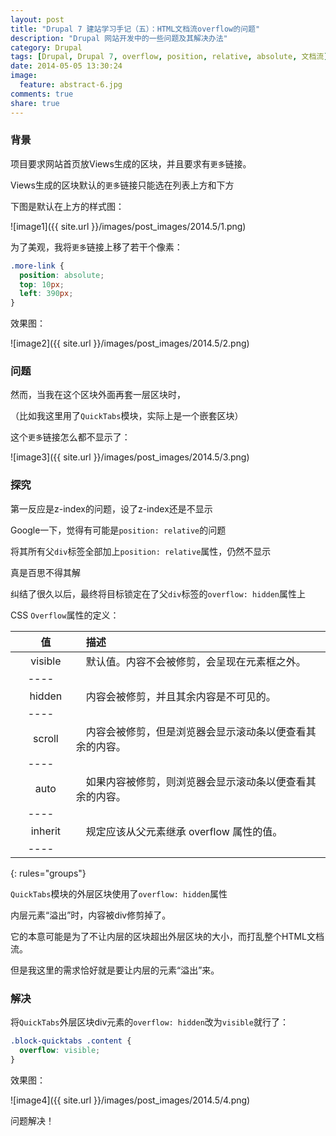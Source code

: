 ```yaml
---
layout: post
title: "Drupal 7 建站学习手记（五）：HTML文档流overflow的问题"
description: "Drupal 网站开发中的一些问题及其解决办法"
category: Drupal
tags: [Drupal, Drupal 7, overflow, position, relative, absolute, 文档流]
date: 2014-05-05 13:30:24
image:
  feature: abstract-6.jpg
comments: true
share: true
---
```


### 背景

项目要求网站首页放Views生成的区块，并且要求有`更多`链接。

Views生成的区块默认的`更多`链接只能选在列表上方和下方

下图是默认在上方的样式图：

![image1]({{ site.url }}/images/post_images/2014.5/1.png)

为了美观，我将`更多`链接上移了若干个像素：

~~~css
.more-link {
  position: absolute;
  top: 10px;
  left: 390px;
}
~~~

效果图：

![image2]({{ site.url }}/images/post_images/2014.5/2.png)

### 问题

然而，当我在这个区块外面再套一层区块时，

（比如我这里用了`QuickTabs`模块，实际上是一个嵌套区块）

这个`更多`链接怎么都不显示了：

![image3]({{ site.url }}/images/post_images/2014.5/3.png)

### 探究

第一反应是z-index的问题，设了z-index还是不显示

Google一下，觉得有可能是`position: relative`的问题

将其所有父`div`标签全部加上`position: relative`属性，仍然不显示

真是百思不得其解

纠结了很久以后，最终将目标锁定在了父`div`标签的`overflow: hidden`属性上

CSS `Overflow`属性的定义：

|　值       |　描述                                                     |
|:---------:|:----------------------------------------------------------|
|　visible　|　默认值。内容不会被修剪，会呈现在元素框之外。             |
|----
|　hidden　 |　内容会被修剪，并且其余内容是不可见的。                   |
|----
|　scroll　 |　内容会被修剪，但是浏览器会显示滚动条以便查看其余的内容。 |
|----
|　auto　   |　如果内容被修剪，则浏览器会显示滚动条以便查看其余的内容。 |
|----
|　inherit　|　规定应该从父元素继承 overflow 属性的值。                 |
|----
{: rules="groups"}

`QuickTabs`模块的外层区块使用了`overflow: hidden`属性

内层元素“溢出”时，内容被div修剪掉了。

它的本意可能是为了不让内层的区块超出外层区块的大小，而打乱整个HTML文档流。

但是我这里的需求恰好就是要让内层的元素“溢出”来。

### 解决

将`QuickTabs`外层区块div元素的`overflow: hidden`改为`visible`就行了：

~~~css
.block-quicktabs .content {
  overflow: visible;
}
~~~

效果图：

![image4]({{ site.url }}/images/post_images/2014.5/4.png)

问题解决！
